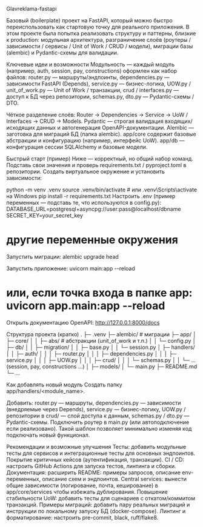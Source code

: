 Glavreklama-fastapi

Базовый (boilerplate) проект на FastAPI, который можно быстро переиспользовать как стартовую точку для реального приложения.
В этом проекте была попытка реализовать структуру и паттерны, близкие к production: модульная архитектура, разграничение слоёв (роутеры / зависимости / сервисы / Unit of Work / CRUD / модели), миграции базы (alembic) и Pydantic-схемы для валидации.

Ключевые идеи и возможности
Модульность — каждый модуль (например, auth, session, pay, constructions) оформлен как набор файлов:
router.py — маршруты/эндпоинты,
dependencies.py — зависимости FastAPI (Depends),
service.py — бизнес-логика,
UOW.py / unit_of_work.py — Unit of Work / транзакции,
crud / interfaces.py — доступ к БД через репозитории,
schemas.py, dto.py — Pydantic-схемы / DTO.

Чёткое разделение слоёв: Router → Dependencies → Service → UoW / Interfaces → CRUD → Models.
Pydantic — строгая валидация входящих/исходящих данных и автогенерация OpenAPI-документации.
Alembic — заготовка для миграций БД (папка alembic).
app/core содержит базовые абстракции и конфигурацию (например, интерфейс UoW).
app/db — конфигурация сессии SQLAlchemy и базовые модели.

Быстрый старт (пример)
Ниже — корректный, но общий набор команд. Подставь свои значения и проверь requirements.txt / pyproject.toml в репозитории.
Создать виртуальное окружение и установить зависимости:

python -m venv .venv
source .venv/bin/activate    # или .venv\Scripts\activate на Windows
pip install -r requirements.txt
Настроить .env (пример переменных — подставь те, что используются в config.py):
DATABASE_URL=postgresql+asyncpg://user:pass@localhost/dbname
SECRET_KEY=your_secret_key
# другие переменные окружения
Запустить миграции:
alembic upgrade head

Запустить приложение:
uvicorn main:app --reload
# или, если точка входа в папке app: uvicorn app.main:app --reload
Открыть документацию OpenAPI:
http://127.0.0.1:8000/docs

Структура проекта (кратко)
.
├─ .venv
├─ alembic/                # миграции
├─ app/
│  ├─ core/
│  │  ├─ abs/              # абстракции (unit_of_work и т.п.)
│  │  └─ config.py
│  ├─ db/
│  │  ├─ migration/
│  │  ├─ base.py
│  │  └─ session.py
│  ├─ handlers/
│  │  ├─ auth/
│  │  │  ├─ router.py
│  │  │  ├─ dependencies.py
│  │  │  ├─ service.py
│  │  │  ├─ UOW.py
│  │  │  ├─ crud/
│  │  │  └─ schemas.py
│  │  └─ ... (session, pay, constructions ...)
│  ├─ models/
│  └─ main.py
├─ README.md
└─ ...

Как добавлять новый модуль
Создать папку app/handlers/<module_name>.

Добавить:
router.py — маршруты,
dependencies.py — зависимости (внедряемые через Depends),
service.py — бизнес-логику,
UOW.py / репозитории в crud/ — слой доступа к данным,
schemas.py / dto.py — Pydantic-схемы.
Подключить роутер в main.py (или автоподключение если реализовано).
Такой шаблон позволяет минимально изменяя код подключать новый функционал.

Рекомендации и возможные улучшения
Тесты: добавить модульные тесты для сервисов и интеграционные тесты для основных эндпоинтов. Покрытие критичных кейсов (аутентификация, транзакции).
CI / CD: настроить GitHub Actions для запуска тестов, линтинга и сборки.
Документация: расширить README: примеры запросов, описание env-переменных, описание схем и эндпоинтов.
Central services: вынести общие зависимости (логирование, почта, кеширование) в app/core/services чтобы избежать дублирования.
Повышение стабильности UoW: добавить тесты для сценариев с откатом/коммитом транзакций.
Примеры миграций: добавить пару реальных миграций и инструкции по локальному запуску БД (docker-compose).
Линтинг и форматирование: настроить pre-commit, black, ruff/flake8.
